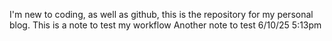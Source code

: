 I'm new to coding, as well as github, this is the repository for my personal blog. 
This is a note to test my workflow
Another note to test 6/10/25 5:13pm
